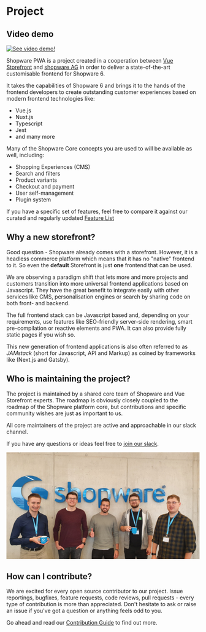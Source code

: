 # Project

## Video demo

[![See video demo!](https://divante.com/github/shopware-pwa/shopware-pwa-miniature.png)](https://youtu.be/t2JJgvvxMG8)

Shopware PWA is a project created in a cooperation between [Vue Storefront](https://www.vuestorefront.io/) and [shopware AG](https://shopware.com/) in order to deliver a state-of-the-art customisable frontend for Shopware 6.

It takes the capabilities of Shopware 6 and brings it to the hands of the frontend developers to create outstanding customer experiences based on modern frontend technologies like:

 * Vue.js
 * Nuxt.js
 * Typescript
 * Jest
 * and many more

Many of the Shopware Core concepts you are used to will be available as well, including:

 * Shopping Experiences (CMS)
 * Search and filters
 * Product variants
 * Checkout and payment
 * User self-management
 * Plugin system

If you have a specific set of features, feel free to compare it against our curated and regularly updated [Feature List](/guide/featurelist)

## Why a new storefront?

Good question - Shopware already comes with a storefront. However, it is a headless commerce platform which means that it has no "native" frontend to it. So even the **default** Storefront is just **one** frontend that can be used.

We are observing a paradigm shift that lets more and more projects and customers transition into more universal frontend applications based on Javascript. They have the great benefit to integrate easily with other services like CMS, personalisation engines or search by sharing code on both front- and backend.

The full frontend stack can be Javascript based and, depending on your requirements, use features like SEO-friendly server-side rendering, smart pre-compilation or reactive elements and PWA. It can also provide fully static pages if you wish so.

This new generation of frontend applications is also often referred to as *JAMstack* (short for Javascript, API and Markup) as coined by frameworks like (Next.js and Gatsby).

<!-- Great chance for another article to elaborate on why PMs / SIs would opt for PWA instead of default storefront -->

## Who is maintaining the project?

The project is maintained by a shared core team of Shopware and Vue Storefront experts. The roadmap is obviously closely coupled to the roadmap of the Shopware platform core, but contributions and specific community wishes are just as important to us.

All core maintainers of the project are active and approachable in our slack channel.

If you have any questions or ideas feel free to [join our slack](http://slack.vuestorefront.io/).

![Core team](./../../assets/core_team.jpeg)

## How can I contribute?

We are excited for every open source contributor to our project. Issue reportings, bugfixes, feature requests, code reviews, pull requests - every type of contribution is more than appreciated. Don't hesitate to ask or raise an issue if you've got a question or anything feels odd to you.

Go ahead and read our [Contribution Guide](/contribution/contributing/) to find out more.